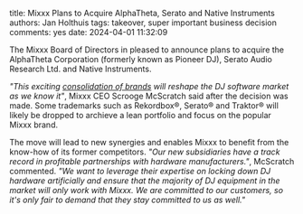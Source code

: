 title: Mixxx Plans to Acquire AlphaTheta, Serato and Native Instruments
authors: Jan Holthuis
tags: takeover, super important business decision
comments: yes
date: 2024-04-01 11:32:09


The Mixxx Board of Directors in pleased to announce plans to acquire the AlphaTheta Corporation (formerly known as Pioneer DJ), Serato Audio Research Ltd. and Native Instruments.

*"This exciting [consolidation of brands](https://www.thepost.co.nz/a/business/350059653/us-firm-waves-prospect-legal-action-stop-100m-buy-out-nz-software-firm-serato) will reshape the DJ software market as we know it"*, Mixxx CEO Scrooge McScratch said after the decision was made.
Some trademarks such as Rekordbox®, Serato® and Traktor® will likely be dropped to archieve a lean portfolio and focus on the popular Mixxx brand.

The move will lead to new synergies and enables Mixxx to benefit from the know-how of its former competitors.
*"Our new subsidiaries have a track record in profitable partnerships with hardware manufacturers."*, McScratch commented.
*"We want to leverage their expertise on locking down DJ hardware artificially and ensure that the majority of DJ equipment in the market will only work with Mixxx. We are committed to our customers, so it's only fair to demand that they stay committed to us as well."*
